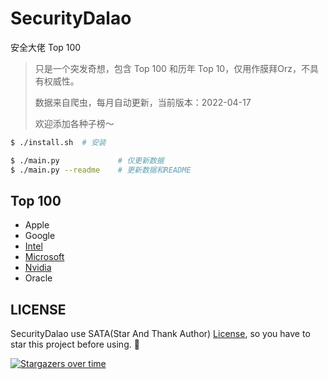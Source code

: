 # SecurityDalao

安全大佬 Top 100

> 只是一个突发奇想，包含 Top 100 和历年 Top 10，仅用作膜拜Orz，不具有权威性。
> 
> 数据来自爬虫，每月自动更新，当前版本：2022-04-17
> 
> 欢迎添加各种子榜～

```sh
$ ./install.sh  # 安装

$ ./main.py             # 仅更新数据
$ ./main.py --readme    # 更新数据和README
```

## Top 100

- Apple
- Google
- [Intel](data/intel/README.md)
- [Microsoft](data/microsoft/README.md)
- [Nvidia](data/nvidia/README.md)
- Oracle

## LICENSE

SecurityDalao use SATA(Star And Thank Author) [License](./LICENSE), so you have to star this project before using. 🙏

[![Stargazers over time](https://starchart.cc/firmianay/SecurityDalao.svg)](https://starchart.cc/firmianay/SecurityDalao)
